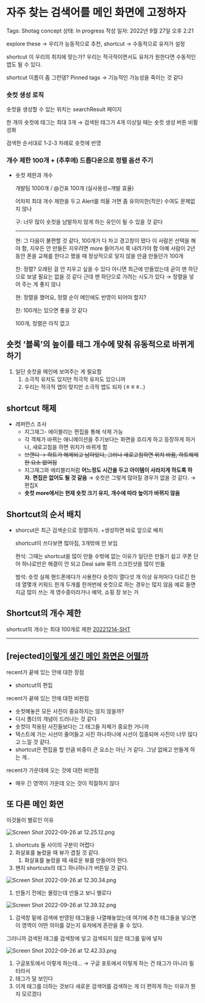 # 자주 찾는 검색어를 메인 화면에 고정하자

Tags: Shotag concept
상태: In progress
작성 일자: 2022년 9월 27일 오후 2:21

explore these → 우리가 능동적으로 추천, shortcut → 수동적으로 유저가 설정

shortcut 이 우리의 취지에 맞는가? 우리는 적극적이면서도 유저가 원한다면 수동적인 앱도 될 수 있다.

shortcut 이름이 좀 그런뎅? Pinned tags → 기능적인 가능성을 죽이는 것 같다

### 숏컷 생성 로직

숏컷을 생성할 수 있는 위치는 searchResult 페이지

한 개의 숏컷에 태그는 최대 3개 → 검색된 태그가 4개 이상일 때는 숏컷 생성 버튼 비활성화

검색한 순서대로 1-2-3 차례로 숏컷에 반영

### 개수 제한 100개 + (추후에) 드롭다운으로 정렬 옵션 주기

- 숏컷 제한과 개수
    
    개발팀 1000개 / @건표 100개 (실사용성~개발 효율)
    
    어차피 최대 개수 제한을 두고 Alert를 띄울 거면 좀 유의미한(작은) 수여도 문제없지 않나
    
    구: 너무 많이 숏컷을 남발하지 않게 하는 유인이 될 수 있을 것 같다
    
    ---
    
    현: 그 다음이 불편할 것 같다, 100개가 다 차고 경고창이 떴다
    이 사람은 선택을 해야 함, 지우든 안 만들든
    지우려면 more 들어가서 쭉 내려가야 함
    아예 사람이 2년 동안 폰을 교체를 한다고 했을 때 정상적으로 닿지 않을 만큼 만들던가
    100개
    
    찬: 정렬? 오래된 걸 안 지우고 싶을 수 있다
    아니면 최근에 만들었는데
    굳이 맨 하단으로 보낼 필요는 없을 것 같다
    근데 맨 하단으로 가려는 시도가 있다 → 정렬을 넣어 주는 게 좋지 않나
    
    현: 정렬을 했어요, 정렬 순이 메인에도 반영이 되어야 할지?
    
    찬: 100개는 있으면 좋을 것 같다
    
    100개, 정렬은 아직 없고
    

## 숏컷 ‘블록’의 높이를 태그 개수에 맞춰 유동적으로 바뀌게 하기

1. 일단 숏컷을 메인에 보여주는 게 필요함
    1. 소극적 유저도 있지만 적극적 유저도 있으니까
    2. 우리는 적극적 앱이 맞지만 소극적 앱도 되자 (ㅎㅎㅎ..)
    

## shortcut 해제

- 레퍼런스 조사
    - 지그재그- 에이블리는 편집을 통해 삭제 가능
    - 각 객체가 바뀌는 애니메이션을 주기보다는 화면을 흐리게 하고 등장하게 하거나, 새로고침을 하면 위치가 바뀌게 함
    - ~~브랜디 → 하트가 해제되고 남아있다, 그러나 새로고침하면 위치 바뀜, 하트해제한 요소 없어짐~~
    - 지그재그와 에리블리처럼 **어느정도 시간을 두고 아이템이 사라지게 하도록 하자.** **편집은 없어도 될 것 같음** → 숏컷은 그렇게 많아질 경우가 없을 것 같다. → 편집X
    - **숏컷 more에서는 현재 숏컷 크기 유지, 개수에 따라 높이가 바뀌지 않음**
    

## Shortcut의 순서 배치

- shorcut은 최근 검색순으로 정렬하자. +생성하면 바로 앞으로 배치
    
    shortcut이 쓰다보면 많아짐, 3개밖에 안 보임
    
    현식: 그때는 shortcut을 많이 만들 수밖에 없는 이유가
    일단은 만들기 쉽고 쿠폰 단어 하나로만은 해결이 안 되고
    Deal sale 류의 스크린샷을 많이 만듦
    
    범석: 숏컷 실제 핸드폰에다가 사용한다 숏컷이 열다섯 개 이상
    유저마다 다르긴 한데 열몇개
    키워드 한개 두개를 한꺼번에 숏컷으로 하는 경우는 많지 않음
    예로 들면 지금 많이 쓰는 게 영수증이라거나 예약, 쇼핑 장 보는 거
    

## Shortcut의 개수 제한

shortcut의 개수는 최대 100개로 제한 [20221214-SHT](https://www.notion.so/20221214-SHT-55771d0e77bb4db1820c6e12fcd93fda) 

---

## [rejected][이렇게 생긴 메인 화면은 어떨까](%E1%84%8B%E1%85%B5%E1%84%85%E1%85%A5%E1%87%82%E1%84%80%E1%85%A6%20%E1%84%89%E1%85%A2%E1%86%BC%E1%84%80%E1%85%B5%E1%86%AB%20%E1%84%86%E1%85%A6%E1%84%8B%E1%85%B5%E1%86%AB%20%E1%84%92%E1%85%AA%E1%84%86%E1%85%A7%E1%86%AB%E1%84%8B%E1%85%B3%E1%86%AB%20%E1%84%8B%E1%85%A5%E1%84%84%E1%85%A5%E1%86%AF%E1%84%81%E1%85%A1%20e6f24a6103514acf8933e73a9171b701.md)

recent가 끝에 있는 안에 대한 장점

- shortcut의 편집

recent가 끝에 있는 안에 대한 비판점

- 숏컷해놓은 모든 사진이 중요하지는 않지 않을까?
- 다시 폴더의 개념이 드러나는 것 같다
- 숏컷이 적용된 사진들보다는 그 태그들 자체가 중요한 거니까
- 텍스트에 가는 시선이 줄어들고 사진 하나하나에 시선이 집중되며 사진이 너무 많다고 느낄 것 같다.
- shortcut은 편집을 할 만큼 비중이 큰 요소는 아닌 거 같다. 그냥 없애고 만들게 하는 게..

recent가 가운데에 오는 것에 대한 비판점

- 매우 긴 영역이 가운데 오는 것이 적절하지 않다

## 또 다른 메인 화면

이것들이 별로인 이유

![Screen Shot 2022-09-26 at 12.25.12.png](20220923%20%E1%84%92%E1%85%AC%E1%84%8B%E1%85%B4%20wrapup%20%E1%84%92%E1%85%A1%E1%86%AF%20%E1%84%8B%E1%85%A4%E1%84%80%E1%85%B5%201b2d41a996a44856b26926b6acc14cd2/Screen_Shot_2022-09-26_at_12.25.12.png)

1. shortcuts 들 사이의 구분이 어렵다
2. 화살표를 눌렀을 때 뷰가 겹칠 것 같다.
    1. 화살표를 눌렀을 때 새로운 뷰를 만들어야 한다.
3. 왠지 shortcuts의 태그 하나하나가 버튼일 것 같다.

![Screen Shot 2022-09-26 at 12.30.34.png](20220923%20%E1%84%92%E1%85%AC%E1%84%8B%E1%85%B4%20wrapup%20%E1%84%92%E1%85%A1%E1%86%AF%20%E1%84%8B%E1%85%A4%E1%84%80%E1%85%B5%201b2d41a996a44856b26926b6acc14cd2/Screen_Shot_2022-09-26_at_12.30.34.png)

1. 만들기 전에는 몰랐는데 만들고 보니 별로다

![Screen Shot 2022-09-26 at 12.39.32.png](20220923%20%E1%84%92%E1%85%AC%E1%84%8B%E1%85%B4%20wrapup%20%E1%84%92%E1%85%A1%E1%86%AF%20%E1%84%8B%E1%85%A4%E1%84%80%E1%85%B5%201b2d41a996a44856b26926b6acc14cd2/Screen_Shot_2022-09-26_at_12.39.32.png)

1. 검색창 밑에 검색에 반영된 태그들을 나열해놓았는데 여기에 추천 태그들을 넣으면 이 영역이 어떤 의미를 갖는지 유저에게 혼란을 줄 수 있다.

그러니까 검색된 태그를 검색창에 넣고 검색되지 않은 태그를 밑에 넣자

![Screen Shot 2022-09-26 at 12.42.33.png](20220923%20%E1%84%92%E1%85%AC%E1%84%8B%E1%85%B4%20wrapup%20%E1%84%92%E1%85%A1%E1%86%AF%20%E1%84%8B%E1%85%A4%E1%84%80%E1%85%B5%201b2d41a996a44856b26926b6acc14cd2/Screen_Shot_2022-09-26_at_12.42.33.png)

1. 구글포토에서 이렇게 하는데… → 구글 포토에서 이렇게 하는 건 태그가 아니라 필터라서
2. 태그가 덜 보인다
3. 이게 태그를 더하는 것보다 새로운 검색어를 검색하는 게 더 편하게 하는 이유가 뭔지 모르겠다